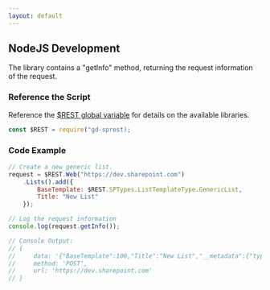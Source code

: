 ```yaml
---
layout: default
---
```


## NodeJS Development

The library contains a "getInfo" method, returning the request information of the request.

### Reference the Script

Reference the [$REST global variable](/getting-started/global-variable) for details on the available libraries.

```js
const $REST = require("gd-sprest);
```

### Code Example

```js
// Create a new generic list.
request = $REST.Web("https://dev.sharepoint.com")
    .Lists().add({
        BaseTemplate: $REST.SPTypes.ListTemplateType.GenericList,
        Title: "New List"
    });

// Log the request information
console.log(request.getInfo());

// Console Output:
// {
//     data: '{"BaseTemplate":100,"Title":"New List","__metadata":{"type":"SP.List"}}',
//     method: 'POST',
//     url: 'https://dev.sharepoint.com'
// }
```